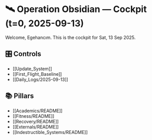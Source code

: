 # 🛰️ Operation Obsidian — Cockpit (t=0, 2025-09-13)

Welcome, Egehancım. This is the cockpit for Sat, 13 Sep 2025.

## 🎛️ Controls
- [[Update_System]]
- [[First_Flight_Baseline]]
- [[Daily_Logs/2025-09-13]]

## 📚 Pillars
- [[Academics/README]]
- [[Fitness/README]]
- [[Recovery/README]]
- [[Externals/README]]
- [[Indestructible_Systems/README]]

